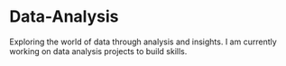 # Data-Analysis
Exploring the world of data through analysis and insights. I am currently working on data analysis projects to build skills.

